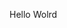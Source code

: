 Hello Wolrd


































































































































































































































































































































































































































































































































































































































































































































































































































































































































































































































































































































































































































































































































































































































































































































































































































































































































































































































































































